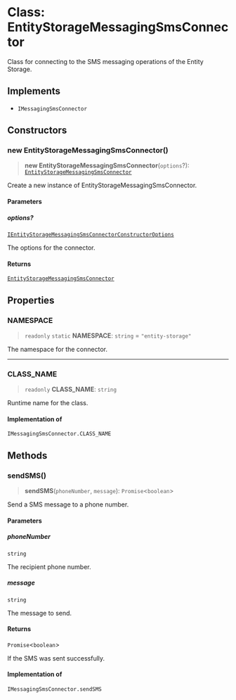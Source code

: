 # Class: EntityStorageMessagingSmsConnector

Class for connecting to the SMS messaging operations of the Entity Storage.

## Implements

- `IMessagingSmsConnector`

## Constructors

### new EntityStorageMessagingSmsConnector()

> **new EntityStorageMessagingSmsConnector**(`options`?): [`EntityStorageMessagingSmsConnector`](EntityStorageMessagingSmsConnector.md)

Create a new instance of EntityStorageMessagingSmsConnector.

#### Parameters

##### options?

[`IEntityStorageMessagingSmsConnectorConstructorOptions`](../interfaces/IEntityStorageMessagingSmsConnectorConstructorOptions.md)

The options for the connector.

#### Returns

[`EntityStorageMessagingSmsConnector`](EntityStorageMessagingSmsConnector.md)

## Properties

### NAMESPACE

> `readonly` `static` **NAMESPACE**: `string` = `"entity-storage"`

The namespace for the connector.

***

### CLASS\_NAME

> `readonly` **CLASS\_NAME**: `string`

Runtime name for the class.

#### Implementation of

`IMessagingSmsConnector.CLASS_NAME`

## Methods

### sendSMS()

> **sendSMS**(`phoneNumber`, `message`): `Promise`\<`boolean`\>

Send a SMS message to a phone number.

#### Parameters

##### phoneNumber

`string`

The recipient phone number.

##### message

`string`

The message to send.

#### Returns

`Promise`\<`boolean`\>

If the SMS was sent successfully.

#### Implementation of

`IMessagingSmsConnector.sendSMS`
